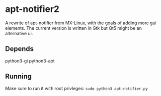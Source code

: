 # apt-notifier2

A rewrite of apt-notifier from MX-Linux, with the goals of adding more gui elements. The current version is written in Gtk but Qt5 might be an alternative ui.

## Depends

python3-gi
python3-apt

## Running

Make sure to run it with root privleges: ```sudo python3 apt-notifier.py```